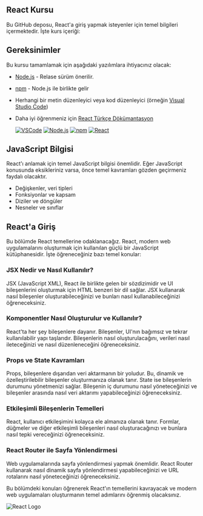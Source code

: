 ## React Kursu

Bu GitHub deposu, React'a giriş yapmak isteyenler için temel bilgileri içermektedir. İşte kurs içeriği:

## Gereksinimler

Bu kursu tamamlamak için aşağıdaki yazılımlara ihtiyacınız olacak:

- [Node.js](https://nodejs.org/) - Relase sürüm önerilir.
- [npm](https://www.npmjs.com/) - Node.js ile birlikte gelir
- Herhangi bir metin düzenleyici veya kod düzenleyici (örneğin [Visual Studio Code](https://code.visualstudio.com/))
- Daha iyi öğrenmeniz için [React Türkçe Dökümantasyon](https://tr.legacy.reactjs.org/)
  
  [![VSCode](https://img.shields.io/badge/VSCode-007ACC?logo=visual-studio-code)](https://code.visualstudio.com/)
  [![Node.js](https://img.shields.io/badge/Node.js-339933?logo=node.js&logoColor=white)](https://nodejs.org/)
  [![npm](https://img.shields.io/badge/npm-CB3837?logo=npm)](https://www.npmjs.com/)
  [![React](https://img.shields.io/badge/React-61DAFB?logo=react&logoColor=white)]([https://reactjs.org/](https://tr.legacy.reactjs.org/))


## JavaScript Bilgisi
React'ı anlamak için temel JavaScript bilgisi önemlidir. Eğer JavaScript konusunda eksikleriniz varsa, önce temel kavramları gözden geçirmeniz faydalı olacaktır.

- Değişkenler, veri tipleri
- Fonksiyonlar ve kapsam
- Diziler ve döngüler
- Nesneler ve sınıflar

## React'a Giriş

Bu bölümde React temellerine odaklanacağız. React, modern web uygulamalarını oluşturmak için kullanılan güçlü bir JavaScript kütüphanesidir. İşte öğreneceğiniz bazı temel konular:

### JSX Nedir ve Nasıl Kullanılır?

JSX (JavaScript XML), React ile birlikte gelen bir sözdizimidir ve UI bileşenlerini oluşturmak için HTML benzeri bir dil sağlar. JSX kullanarak nasıl bileşenler oluşturabileceğinizi ve bunları nasıl kullanabileceğinizi öğreneceksiniz.

### Komponentler Nasıl Oluşturulur ve Kullanılır?

React'ta her şey bileşenlere dayanır. Bileşenler, UI'nın bağımsız ve tekrar kullanılabilir yapı taşlarıdır. Bileşenlerin nasıl oluşturulacağını, verileri nasıl ileteceğinizi ve nasıl düzenleneceğini öğreneceksiniz.

### Props ve State Kavramları

Props, bileşenlere dışarıdan veri aktarmanın bir yoludur. Bu, dinamik ve özelleştirilebilir bileşenler oluşturmanıza olanak tanır. State ise bileşenlerin durumunu yönetmenizi sağlar. Bileşenin iç durumunu nasıl yöneteceğinizi ve bileşenler arasında nasıl veri aktarımı yapabileceğinizi öğreneceksiniz.

### Etkileşimli Bileşenlerin Temelleri

React, kullanıcı etkileşimini kolayca ele almanıza olanak tanır. Formlar, düğmeler ve diğer etkileşimli bileşenleri nasıl oluşturacağınızı ve bunlara nasıl tepki vereceğinizi öğreneceksiniz.

### React Router ile Sayfa Yönlendirmesi

Web uygulamalarında sayfa yönlendirmesi yapmak önemlidir. React Router kullanarak nasıl dinamik sayfa yönlendirmesi yapabileceğinizi ve URL rotalarını nasıl yöneteceğinizi öğreneceksiniz.

Bu bölümdeki konuları öğrenerek React'ın temellerini kavrayacak ve modern web uygulamaları oluşturmanın temel adımlarını öğrenmiş olacaksınız.


![React Logo](https://wallpapercave.com/wp/wp4923992.png)
